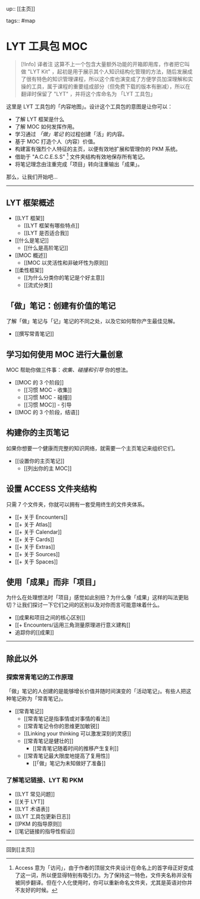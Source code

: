 up:: [[主页]]

tags:: #map 

# LYT 工具包 MOC

>[!Info] 译者注
>这算不上一个包含大量额外功能的开箱即用库，作者把它叫做 "LYT Kit" ，起初是用于展示其个人知识结构化管理的方法，随后发展成了很有特色的知识管理课程，所以这个库也演变成了方便学员加深理解和实操的工具，属于课程的重要组成部分（但免费下载的版本有删减），所以在翻译时保留了 "LYT" ，并将这个库命名为 「LYT 工具包」

这里是 LYT 工具包的「内容地图」。设计这个工具包的意图是让你可以：

- 了解 LYT 框架是什么
- 了解 MOC 如何发挥作用。
- 学习通过 *「做」笔记* 的过程创建「活」的内容。
- 基于 MOC 打造个人（内容）价值。
- 构建富有强烈个人特征的主页，以便有效地扩展和管理你的 PKM 系统。
- 借助于 "A.C.C.E.S.S" [^1] 文件夹结构有效地保存所有笔记。
- 将笔记理念由注重完成「项目」转向注重输出「成果」。

那么，让我们开始吧...

---

## LYT 框架概述

- [[LYT 框架]]
	- [[LYT 框架有哪些特点]]
	- [[LYT 是否适合我]]
- [[什么是笔记]]
	- [[什么是高阶笔记]]
- [[MOC 概述]]
	- [[MOC 以灵活性和非破坏性为原则]]
- [[柔性框架]]
	- [[为什么分类你的笔记是个好主意]]
	- [[流式分类]]


## 「做」笔记：创建有价值的笔记

了解「做」笔记与「记」笔记的不同之处，以及它如何帮你产生最佳见解。

- [[撰写常青笔记]]


## 学习如何使用 MOC 进行大量创意

MOC 帮助你做三件事：_收集、碰撞和引导_ 你的想法。

- [[MOC 的 3 个阶段]]
	- [[习惯 MOC - 收集]]
	- [[习惯 MOC - 碰撞]]
	- [[习惯 MOC]] - 引导
- [[MOC 的 3 个阶段，结语]]



## 构建你的主页笔记

如果你想要一个健康而完整的知识网络，就需要一个主页笔记来组织它们。

- [[设置你的主页笔记]]
	- [[列出你的主 MOC]]



## 设置 ACCESS 文件夹结构

只需 7 个文件夹，你就可以拥有一套受用终生的文件夹体系。

- [[+ 关于 Encounters]]
- [[+ 关于 Atlas]]
- [[+ 关于 Calendar]]
- [[+ 关于 Cards]]
- [[+ 关于 Extras]]
- [[+ 关于 Sources]]
- [[+ 关于 Spaces]]



## 使用「成果」而非「项目」

为什么在处理想法时「项目」感觉如此别扭？为什么像「成果」这样的叫法更贴切？让我们探讨一下它们之间的区别以及对你而言可能意味着什么。

- [[成果和项目之间的核心区别]]
- [[+ Encounters/运用三角测量原理进行意义建构]]
- 追踪你的[[成果]]

---

## 除此以外

### 探索常青笔记的工作原理

「做」笔记的人创建的是能够增长价值并随时间演变的「活动笔记」。有些人把这种笔记称为「常青笔记」。

- [[常青笔记]]
	- [[常青笔记是指事情或对事情的看法]]
	- [[常青笔记令你的思维更加敏锐]]
	- [[Linking your thinking 可以激发深刻的灵感]]
	- [[常青笔记是健壮的]]
		- [[常青笔记随着时间的推移产生复利]]
	- [[常青笔记最大限度地提高了复用性]]
		- [[「做」笔记为未知做好了准备]]

### 了解笔记链接、LYT 和 PKM

- [[LYT 常见问题]]  
- [[关于 LYT]]
- [[LYT 术语表]]
- [[LYT 工具包更新日志]]
- [[PKM 的指导原则]]
- [[笔记链接的指导性假设]]

---

回到[[主页]]

[^1]: Access 意为「访问」，由于作者的顶层文件夹设计在命名上的首字母正好变成了这一词，所以便显得特别有吸引力。为了保持这一特色，文件夹名称并没有被同步翻译。但在个人化使用时，你可以重新命名文件夹，尤其是英语对你并不友好的时候。
